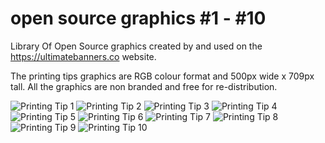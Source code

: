 # open source graphics #1 - #10

Library Of Open Source graphics created by and used on the https://ultimatebanners.co website.

The printing tips graphics are RGB colour format and 500px wide x 709px tall. All the graphics are non branded and free for re-distribution.

![Printing Tip 1](https://ultimatebanners.co/wp-content/uploads/printtip11.jpg)
![Printing Tip 2](https://ultimatebanners.co/wp-content/uploads/printtip2.jpg)
![Printing Tip 3](https://ultimatebanners.co/wp-content/uploads/printtip3.jpg)
![Printing Tip 4](https://ultimatebanners.co/wp-content/uploads/printingtip4.jpg)
![Printing Tip 5](https://ultimatebanners.co/wp-content/uploads/printingtip5.jpg)
![Printing Tip 6](https://ultimatebanners.co/wp-content/uploads/printingtip6.jpg)
![Printing Tip 7](https://ultimatebanners.co/wp-content/uploads/printingtip7.jpg)
![Printing Tip 8](https://ultimatebanners.co/wp-content/uploads/printingtip8.jpg)
![Printing Tip 9](https://ultimatebanners.co/wp-content/uploads/printingtip9.png)
![Printing Tip 10](https://ultimatebanners.co/wp-content/uploads/printingtip10.png)
